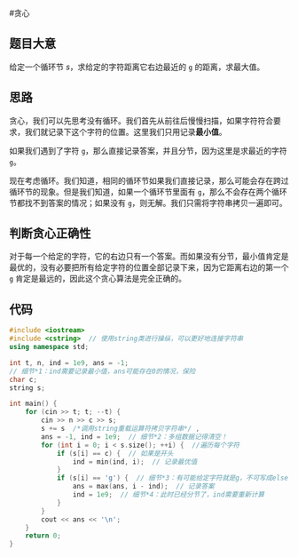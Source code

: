 #贪心

## 题目大意

给定一个循环节 $s$，求给定的字符距离它右边最近的 $\texttt{g}$ 的距离，求最大值。

## 思路

贪心，我们可以先思考没有循环。我们首先从前往后慢慢扫描，如果字符符合要求，我们就记录下这个字符的位置。这里我们只用记录**最小值**。

如果我们遇到了字符 $\texttt{g}$，那么直接记录答案，并且分节，因为这里是求最近的字符 $\texttt{g}$。

现在考虑循环。我们知道，相同的循环节如果我们直接记录，那么可能会存在跨过循环节的现象。但是我们知道，如果一个循环节里面有 $\texttt{g}$，那么不会存在两个循环节都找不到答案的情况；如果没有 $\texttt{g}$，则无解。我们只需将字符串拷贝一遍即可。

## 判断贪心正确性

对于每一个给定的字符，它的右边只有一个答案。而如果没有分节，最小值肯定是最优的，没有必要把所有给定字符的位置全部记录下来，因为它距离右边的第一个 $\texttt{g}$ 肯定是最远的，因此这个贪心算法是完全正确的。

## 代码

```cpp
#include <iostream>
#include <cstring>  // 使用string类进行操纵，可以更好地连接字符串
using namespace std;

int t, n, ind = 1e9, ans = -1;
// 细节*1：ind需要记录最小值，ans可能存在0的情况，保险
char c;
string s;

int main() {
    for (cin >> t; t; --t) {
        cin >> n >> c >> s;
        s += s  /*调用string重载运算符拷贝字符串*/ , 
        ans = -1, ind = 1e9;  // 细节*2：多组数据记得清空！
        for (int i = 0; i < s.size(); ++i) {  //遍历每个字符
            if (s[i] == c) {  // 如果是开头
                ind = min(ind, i);  // 记录最优值
            } 
            if (s[i] == 'g') {  // 细节*3：有可能给定字符就是g，不可写成else if
                ans = max(ans, i - ind);  // 记录答案
                ind = 1e9;  // 细节*4：此时已经分节了，ind需要重新计算
            }
        }
        cout << ans << '\n';
    }
    return 0;
}
```